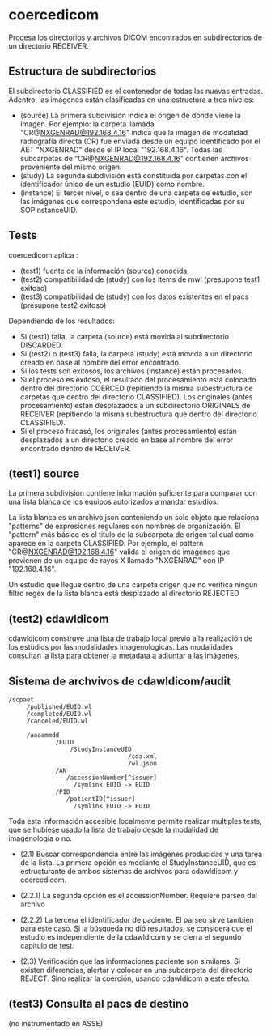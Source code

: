 coercedicom
===========

Procesa los directorios y archivos DICOM encontrados en subdirectorios de un directorio RECEIVER.

Estructura de subdirectorios
------------------------------
El subdirectorio CLASSIFIED es el contenedor de todas las nuevas entradas. Adentro, las imágenes están clasificadas en una estructura a tres niveles:
- (source) La primera subdivisión indica el origen de dónde viene la imagen. Por ejemplo: la carpeta llamada "CR@NXGENRAD@192.168.4.16" indica que la imagen de modalidad radiografía directa (CR) fue enviada desde un equipo identificado por el AET "NXGENRAD" desde el IP local "192.168.4.16". Todas las subcarpetas de "CR@NXGENRAD@192.168.4.16" contienen archivos proveniente del mismo origen.
- (study) La segunda subdivisión está constituida por carpetas con el identificador único de un estudio (EUID) como nombre.
- (instance) El tercer nivel, o sea dentro de una carpeta de estudio, son las imágenes que correspondena este estudio, identificadas por su SOPInstanceUID.

Tests
------
coercedicom aplica :
- (test1) fuente de la información (source) conocida, 
- (test2)  compatibilidad de (study) con los items de mwl (presupone  test1 exitoso)
- (test3) compatibilidad de (study) con los datos existentes en el pacs (presupone  test2 exitoso)

Dependiendo de los resultados:

- Si (test1) falla, la carpeta (source) está movida al subdirectorio DISCARDED.
- Si (test2) o (test3) falla, la carpeta (study) está movida a un directorio creado en base al nombre del error encontrado.
- Si los tests son exitosos, los archivos (instance) están procesados.
- Si el proceso es exitoso, el resultado del procesamiento está colocado dentro del directorio COERCED (repitiendo la misma subestructura de carpetas que dentro del directorio CLASSIFIED). Los originales (antes procesamiento) están  desplazados a un subdirectorio ORIGINALS de RECEIVER (repitiendo la misma subestructura que dentro del directorio CLASSIFIED).
- Si el proceso fracasó,  los originales (antes procesamiento) están  desplazados a un directorio creado en base al nombre del error encontrado dentro de RECEIVER.


(test1) source
---------------
La primera subdivisión contiene información suficiente para comparar con una lista blanca de los equipos autorizados a mandar estudios. 

La lista blanca es un archivo json conteniendo un solo objeto que relaciona "patterns" de expresiones regulares con nombres de organización. El "pattern" más básico es el titulo de la subcarpeta de origen tal cual como aparece en la carpeta CLASSIFIED. Por ejemplo, el pattern "CR@NXGENRAD@192.168.4.16" valida el origen de imágenes que provienen de un equipo de rayos X llamado "NXGENRAD" con IP "192.168.4.16".

Un estudio que llegue dentro de una carpeta origen que no verifica ningún filtro regex de la lista blanca está desplazado al directorio REJECTED

(test2) cdawldicom
--------------
cdawldicom construye una lista de trabajo local previo a la realización de los estudios por las modalidades imagenologicas. Las modalidades consultan la lista para obtener la metadata a adjuntar a las imágenes.

## Sistema de archvivos de cdawldicom/audit

 ``` 
 /scpaet
      /published/EUID.wl
      /completed/EUID.wl
      /canceled/EUID.wl

      /aaaammdd
              /EUID
                  /StudyInstanceUID
                                  /cda.xml
                                  /wl.json
              /AN
                 /accessionNumber[^issuer]
                   /symlink EUID -> EUID      
              /PID     
                 /patientID[^issuer]
                   /symlink EUID -> EUID        
 ```

Toda esta información accesible localmente permite realizar multiples tests, que se hubiese usado la lista de trabajo desde la modalidad de imagenología o no.

- (2.1) Buscar correspondencia entre las imágenes producidas y una tarea de la lista. La primera opción es mediante el StudyInstanceUID, que es estructurante de ambos sistemas de archivos para cdawldicom y coercedicom. 
- (2.2.1) La segunda opción es el accessionNumber. Requiere parseo del archivo
- (2.2.2)  La tercera el identificador de paciente. El parseo sirve también para este caso.
Si la búsqueda no dió resultados, se considera que el estudio es independiente de la cdawldicom y se cierra el segundo capitulo de test. 

- (2.3) Verificación que las informaciones paciente son similares. Si existen diferencias, alertar y colocar en una subcarpeta del directorio REJECT. Sino realizar la coerción, usando cdawldicom a este efecto.

(test3) Consulta al pacs de destino
-------------------------------
(no instrumentado en ASSE)

